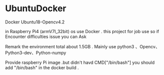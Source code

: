 # UbuntuDocker
Docker Ubuntu18-Opencv4.2


in Raspberry Pi4 (armV7l_32bit) os use Docker .
this project for job use so if Encounter difficulties issue you can Ask 

Remark 
the environment total  about 1.5GB .
Mainly use python3 、Opencv、Python3-dev、Python-numpy



Provide raspberry Pi image .but didn't havd CMD["/bin/bash"]
you should add "/bin/bash" in the docker build .

